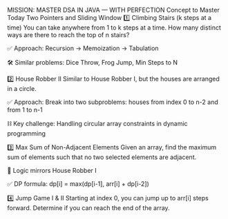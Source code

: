 MISSION: MASTER DSA IN JAVA — WITH PERFECTION
Concept to Master Today
Two Pointers and Sliding Window
1️⃣ Climbing Stairs (k steps at a time)
You can take anywhere from 1 to k steps at a time. How many distinct ways are there to reach the top of n stairs?

✅ Approach: Recursion → Memoization → Tabulation

🛠 Similar problems: Dice Throw, Frog Jump, Min Steps to N

2️⃣ House Robber II
Similar to House Robber I, but the houses are arranged in a circle.

✅ Approach: Break into two subproblems: houses from index 0 to n-2 and from 1 to n-1

⛓ Key challenge: Handling circular array constraints in dynamic programming

3️⃣ Max Sum of Non-Adjacent Elements
Given an array, find the maximum sum of elements such that no two selected elements are adjacent.

🧠 Logic mirrors House Robber I

✅ DP formula: dp[i] = max(dp[i-1], arr[i] + dp[i-2])

4️⃣ Jump Game I & II
Starting at index 0, you can jump up to arr[i] steps forward. Determine if you can reach the end of the array.

